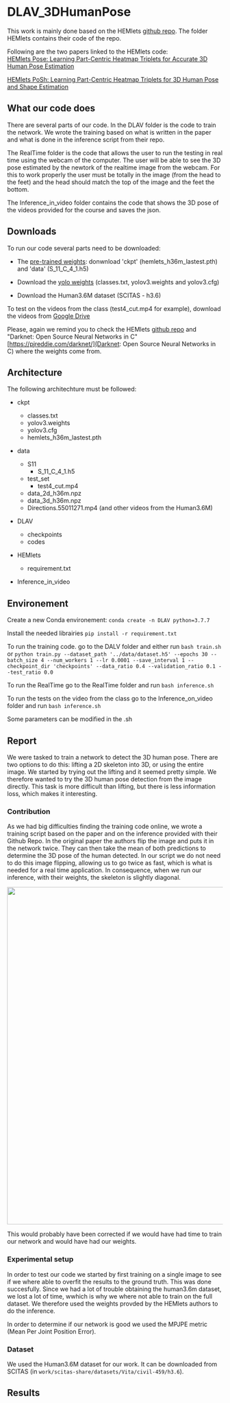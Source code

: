 # DLAV_3DHumanPose



This work is mainly done based on the HEMlets [github repo](https://github.com/redrock303/HEMlets). The folder HEMlets contains their code of the repo.



Following are the two papers linked to the HEMlets code: <br>
[HEMlets Pose: Learning Part-Centric Heatmap Triplets for Accurate 3D Human Pose Estimation](https://arxiv.org/pdf/1910.12032.pdf)

[HEMlets PoSh: Learning Part-Centric Heatmap Triplets for 3D Human Pose and Shape Estimation](https://arxiv.org/pdf/2003.04894.pdf)


## What our code does
There are several parts of our code. In the DLAV folder is the code to train the network. We wrote the training based on what is written in the paper and what is done in the inference script from their repo.

The RealTime folder is the code that allows the user to run the testing in real time using the webcam of the computer. The user will be able to see the 3D pose estimated by the newtork of the realtime image from the webcam. For this to work properly the user must be totally in the image (from the head to the feet) and the head should match the top of the image and the feet the bottom.

The Inference_in_video folder contains the code that shows the 3D pose of the videos provided for the course and saves the json.

## Downloads
To run our code several parts need to be downloaded: 
- The [pre-trained weights](https://drive.google.com/drive/folders/1z8Jj0xx4SvHC-YKuw_M_c_Z4vA4HpzID?usp=sharing): donwnload 'ckpt' (hemlets_h36m_lastest.pth) and 'data' (S_11_C_4_1.h5)

- Download the [yolo weights](https://drive.google.com/drive/folders/17MXfRZ8hNNnaN2jv1XZGHxnoMsKEVLgN?usp=sharing) (classes.txt, yolov3.weights and yolov3.cfg)

- Download the Human3.6M dataset (SCITAS - h3.6)

To test on the videos from the class (test4_cut.mp4 for example), download the videos from [Google Drive](https://drive.google.com/drive/folders/16xf0AF9zgWAuK6Xyr5xK85t77hM3BwAv?usp=sharing)

Please, again we remind you to check the HEMlets [github repo](https://github.com/redrock303/HEMlets) and "Darknet: Open Source Neural Networks in C" [https://pjreddie.com/darknet/](Darknet: Open Source Neural Networks in C) where the weights come from.

## Architecture
The following architechture must be followed:


- ckpt
	- classes.txt
	- yolov3.weights
	- yolov3.cfg
	- hemlets_h36m_lastest.pth

- data
	- S11
		- S_11_C_4_1.h5
	- test_set
		- test4_cut.mp4
	- data_2d_h36m.npz
	- data_3d_h36m.npz
	- Directions.55011271.mp4 (and other videos from the Human3.6M)

- DLAV
	- checkpoints
	- codes

- HEMlets
	- requirement.txt

- Inference_in_video



## Environement
Create a new Conda environement:
```conda create -n DLAV python=3.7.7```

Install the needed librairies 
```pip install -r requirement.txt```

To run the training code. go to the DALV folder and either run 
```bash train.sh```
or 
```python train.py --dataset_path '../data/dataset.h5' --epochs 30 --batch_size 4 --num_workers 1 --lr 0.0001 --save_interval 1 --checkpoint_dir 'checkpoints' --data_ratio 0.4 --validation_ratio 0.1 --test_ratio 0.0```


To run the RealTime go to the RealTime folder and run ```bash inference.sh```

To run the tests on the video from the class go to the Inference_on_video folder and run ```bash inference.sh```

Some parameters can be modified in the .sh

## Report

We were tasked to train a network to detect the 3D human pose. There are two options to do this: lifting a 2D skeleton into 3D, or using the entire image. We started by trying out the lifting and it seemed pretty simple. We therefore wanted to try the 3D human pose detection from the image directly. This task is more difficult than lifting, but there is less information loss, which makes it interesting. 

### Contribution
As we had big difficulties finding the training code online, we wrote a training script based on the paper and on the inference provided with their Github Repo. In the original paper the authors flip the image and puts it in the network twice. They can then take the mean of both predictions to determine the 3D pose of the human detected. In our script we do not need to do this image flipping, allowing us to go twice as fast, which is what is needed for a real time application. In consequence, when we run our inference, with their weights, the skeleton is slightly diagonal.

<img src="./images/HEMlets_Us.png" width=786>

This would probably have been corrected if we would have had time to train our network and would have had our weights. 

### Experimental setup
In order to test our code we started by first training on a single image to see if we where able to overfit the results to the ground truth. This was done succesfully. Since we had a lot of trouble obtaining the human3.6m dataset, we lost a lot of time, wwhich is why we where not able to train on the full dataset. We therefore used the weights provded by the HEMlets authors to do the inference. 

In order to determine if our network is good we used the MPJPE metric (Mean Per Joint Position Error). 


### Dataset
We used the Human3.6M dataset for our work. It can be downloaded from SCITAS (in ```work/scitas-share/datasets/Vita/civil-459/h3.6```). 


## Results
















